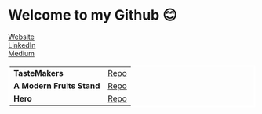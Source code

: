 
<h1>Welcome to my Github 😊</h1>

[Website](https://malinda.dev/)
<br>
[LinkedIn](https://www.linkedin.com/in/malinda-lin/)
<br>
[Medium](https://medium.com/@xqmlin)
<br>

<table bordercolor="#FFFFFF">
  <tr>
    <td>
      <strong>TasteMakers</strong>
    </td>
    <td>
      <a href="https://github.com/tastemakers-node-feratu/capstone1">Repo</a>
    </td>
  </tr>
  <tr>
    <td>
      <strong>A Modern Fruits Stand</strong>
    </td>
    <td>
      <a href="https://github.com/A-modern-fruit-shop-2001-tof232c/A-modern-fruit-stand">Repo</a>
    </td>
  </tr>
    <tr>
    <td>
      <strong>Hero</strong>
    </td>
    <td>
      <a href="https://github.com/malinda-lin/Hero">Repo</a>
    </td>
  </tr>


</table>
